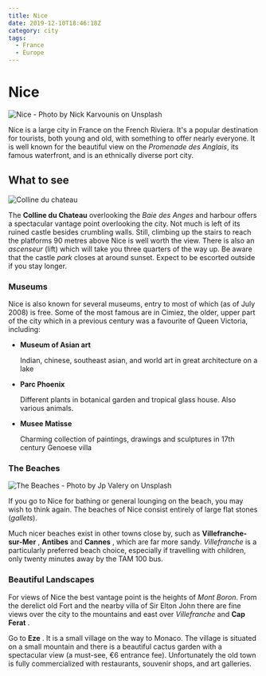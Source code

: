```yaml
---
title: Nice
date: 2019-12-10T18:46:18Z
category: city
tags:
  - France
  - Europe
---
```


# Nice <WishWidget country="FR" city="Nice" picture="https://images.unsplash.com/photo-1491166617655-0723a0999cfc?ixlib=rb-1.2.1&ixid=eyJhcHBfaWQiOjEyMDd9&auto=format&fit=crop&w=1050&q=80"></WishWidget>

![Nice - Photo by Nick Karvounis on Unsplash](https://images.unsplash.com/photo-1491166617655-0723a0999cfc?ixlib=rb-1.2.1&ixid=eyJhcHBfaWQiOjEyMDd9&auto=format&fit=crop&w=1050&q=80)

Nice is a large city in France on the French Riviera. It's a popular destination for tourists, both young and old, with something to offer nearly everyone. It is well known for the beautiful view on the *Promenade des Anglais*, its famous waterfront, and is an ethnically diverse port city.

## What to see

![Colline du chateau](https://images.unsplash.com/photo-1521309033026-f3438b7c4264?ixlib=rb-1.2.1&auto=format&fit=crop&w=600&q=80)

The **Colline du Chateau** <WishWidget country="FR" city="Nice" activity="Colline du Chateau" picture="https://images.unsplash.com/photo-1521309033026-f3438b7c4264?ixlib=rb-1.2.1&auto=format&fit=crop&w=600&q=80"></WishWidget> overlooking the _Baie des Anges_ and harbour offers a spectacular vantage point overlooking the city. Not much is left of its ruined castle besides crumbling walls. Still, climbing up the stairs to reach the platforms 90 metres above Nice is well worth the view. There is also an *ascenseur* (lift) which will take you three quarters of the way up. Be aware that the castle _park_ closes at around
sunset. Expect to be escorted outside if you stay longer.

### Museums

Nice is also known for several museums, entry to most of which (as of July 2008) is free. Some of the most famous are in Cimiez, the older, upper part of the city which in a previous century was a favourite of Queen Victoria, including:

- **Museum of Asian art** <WishWidget country="FR" city="Nice" activity="Museum of Asian Art"></WishWidget>

	Indian, chinese, southeast asian, and world art in great architecture on a lake

- **Parc Phoenix** <WishWidget country="FR" city="Nice" activity="Parc Phoenix"></WishWidget>

	Different plants in botanical garden and tropical glass house. Also various animals.

- **Musee Matisse** <WishWidget country="FR" city="Nice" activity="Musee Matisse"></WishWidget>

	Charming collection of paintings, drawings and sculptures in 17th century Genoese villa

### The Beaches
<WishWidget country="FR" city="Nice" activity="Beaches" picture="https://images.unsplash.com/photo-1485716797159-8b39d572960d?ixlib=rb-1.2.1&ixid=eyJhcHBfaWQiOjEyMDd9&auto=format&fit=crop&w=1050&q=80"></WishWidget>

![The Beaches - Photo by Jp Valery on Unsplash](https://images.unsplash.com/photo-1485716797159-8b39d572960d?ixlib=rb-1.2.1&ixid=eyJhcHBfaWQiOjEyMDd9&auto=format&fit=crop&w=1050&q=80)

If you go to Nice for bathing or general lounging on the beach, you may wish to think again. The beaches of Nice consist entirely of large flat stones (_gallets_).

Much nicer beaches exist in other towns close by, such as **Villefranche-sur-Mer** <WishWidget country="FR" city="Nice" activity="Villefranche-sur-Mer"></WishWidget>, **Antibes** and **Cannes** <WishWidget country="FR" city="Nice" activity="Cannes"></WishWidget>, which are far more sandy. _Villefranche_ is a particularly preferred beach choice, especially if travelling with children, only twenty minutes away by the TAM 100 bus.

### Beautiful Landscapes

For views of Nice the best vantage point is the heights of _Mont Boron_. From the derelict old Fort and the nearby villa of Sir Elton John there are fine views over the city to the mountains and east over _Villefranche_ and **Cap Ferat** <WishWidget country="FR" city="Nice" activity="Cap Ferrat"></WishWidget>.

Go to **Eze** <WishWidget country="FR" city="Nice" activity="Eze"></WishWidget>. It is a small village on the way to Monaco. The village is situated on a small mountain and there is a beautiful cactus garden with a spectacular view (a must-see, €6 entrance fee). Unfortunately the old town is fully commercialized with restaurants, souvenir shops, and art galleries.
